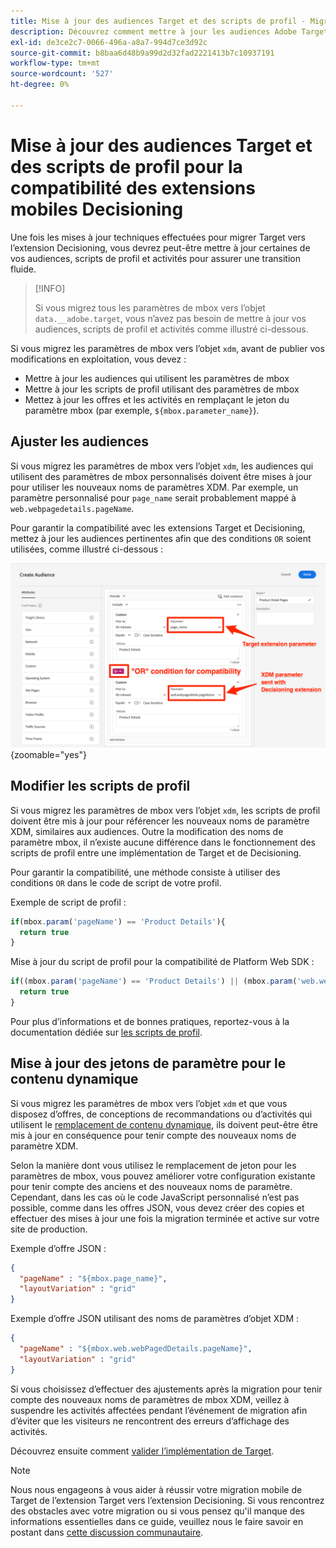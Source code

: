 ```yaml
---
title: Mise à jour des audiences Target et des scripts de profil - Migrez l’implémentation d’Adobe Target dans votre application mobile vers l’extension Adobe Journey Optimizer - Decisioning
description: Découvrez comment mettre à jour les audiences Adobe Target et les scripts de profil pour des raisons de compatibilité avec l’extension Decisioning.
exl-id: de3ce2c7-0066-496a-a8a7-994d7ce3d92c
source-git-commit: b8baa6d48b9a99d2d32fad2221413b7c10937191
workflow-type: tm+mt
source-wordcount: '527'
ht-degree: 0%

---
```


# Mise à jour des audiences Target et des scripts de profil pour la compatibilité des extensions mobiles Decisioning


Une fois les mises à jour techniques effectuées pour migrer Target vers l’extension Decisioning, vous devrez peut-être mettre à jour certaines de vos audiences, scripts de profil et activités pour assurer une transition fluide.

>[!INFO]
>
>Si vous migrez tous les paramètres de mbox vers l’objet `data.__adobe.target`, vous n’avez pas besoin de mettre à jour vos audiences, scripts de profil et activités comme illustré ci-dessous.


Si vous migrez les paramètres de mbox vers l’objet `xdm`, avant de publier vos modifications en exploitation, vous devez :

* Mettre à jour les audiences qui utilisent les paramètres de mbox
* Mettre à jour les scripts de profil utilisant des paramètres de mbox
* Mettez à jour les offres et les activités en remplaçant le jeton du paramètre mbox (par exemple, `${mbox.parameter_name}`).

## Ajuster les audiences

Si vous migrez les paramètres de mbox vers l’objet `xdm`, les audiences qui utilisent des paramètres de mbox personnalisés doivent être mises à jour pour utiliser les nouveaux noms de paramètres XDM. Par exemple, un paramètre personnalisé pour `page_name` serait probablement mappé à `web.webpagedetails.pageName`.

Pour garantir la compatibilité avec les extensions Target et Decisioning, mettez à jour les audiences pertinentes afin que des conditions `OR` soient utilisées, comme illustré ci-dessous :

![Comment afficher et mettre à jour une audience cible pour la compatibilité de l’extension Decisioning ](assets/target-audience-update.png){zoomable="yes"}

## Modifier les scripts de profil

Si vous migrez les paramètres de mbox vers l’objet `xdm`, les scripts de profil doivent être mis à jour pour référencer les nouveaux noms de paramètre XDM, similaires aux audiences. Outre la modification des noms de paramètre mbox, il n’existe aucune différence dans le fonctionnement des scripts de profil entre une implémentation de Target et de Decisioning.

Pour garantir la compatibilité, une méthode consiste à utiliser des conditions `OR` dans le code de script de votre profil.

Exemple de script de profil :

```Javascript
if(mbox.param('pageName') == 'Product Details'){
  return true
}
```

Mise à jour du script de profil pour la compatibilité de Platform Web SDK :

```Javascript
if((mbox.param('pageName') == 'Product Details') || (mbox.param('web.webPageDetails.pageName') =='Product Details')){
  return true
}
```

Pour plus d’informations et de bonnes pratiques, reportez-vous à la documentation dédiée sur [les scripts de profil](https://experienceleague.adobe.com/fr/docs/target/using/audiences/visitor-profiles/profile-parameters).

## Mise à jour des jetons de paramètre pour le contenu dynamique

Si vous migrez les paramètres de mbox vers l’objet `xdm` et que vous disposez d’offres, de conceptions de recommandations ou d’activités qui utilisent le [remplacement de contenu dynamique](https://experienceleague.adobe.com/fr/docs/target/using/experiences/offers/passing-profile-attributes-to-the-html-offer), ils doivent peut-être être mis à jour en conséquence pour tenir compte des nouveaux noms de paramètre XDM.

Selon la manière dont vous utilisez le remplacement de jeton pour les paramètres de mbox, vous pouvez améliorer votre configuration existante pour tenir compte des anciens et des nouveaux noms de paramètre. Cependant, dans les cas où le code JavaScript personnalisé n’est pas possible, comme dans les offres JSON, vous devez créer des copies et effectuer des mises à jour une fois la migration terminée et active sur votre site de production.

Exemple d’offre JSON :

```JSON
{
  "pageName" : "${mbox.page_name}",
  "layoutVariation" : "grid"
}
```

Exemple d’offre JSON utilisant des noms de paramètres d’objet XDM :

```JSON
{
  "pageName" : "${mbox.web.webPagedDetails.pageName}",
  "layoutVariation" : "grid"
}
```

Si vous choisissez d’effectuer des ajustements après la migration pour tenir compte des nouveaux noms de paramètres de mbox XDM, veillez à suspendre les activités affectées pendant l’événement de migration afin d’éviter que les visiteurs ne rencontrent des erreurs d’affichage des activités.


Découvrez ensuite comment [valider l’implémentation de Target](validate.md).

>[!NOTE]
>
>Nous nous engageons à vous aider à réussir votre migration mobile de Target de l’extension Target vers l’extension Decisioning. Si vous rencontrez des obstacles avec votre migration ou si vous pensez qu&#39;il manque des informations essentielles dans ce guide, veuillez nous le faire savoir en postant dans [cette discussion communautaire](https://experienceleaguecommunities.adobe.com/t5/adobe-experience-platform-data/tutorial-discussion-migrate-target-from-at-js-to-web-sdk/m-p/575587?profile.language=fr#M463).

